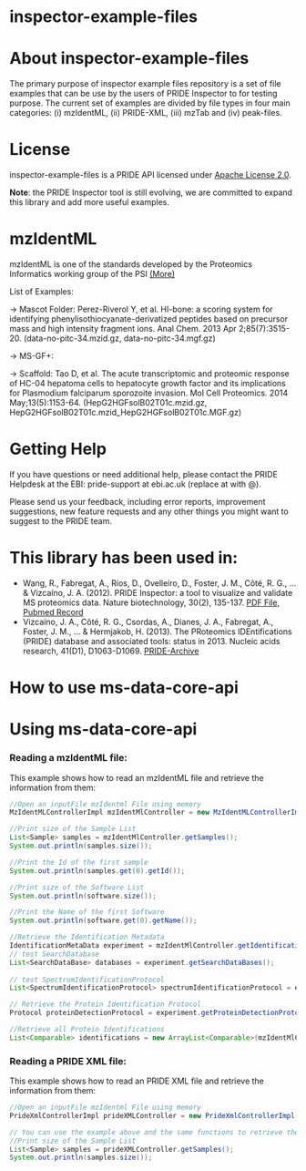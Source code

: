 inspector-example-files
===============

# About inspector-example-files 

The primary purpose of inspector example files repository is a set of file examples that can be use by the users of PRIDE Inspector to 
for testing purpose. The current set of examples are divided by file types in four main categories: (i) mzIdentML, (ii) PRIDE-XML, (iii) mzTab and (iv) peak-files.
# License

inspector-example-files is a PRIDE API licensed under [Apache License 2.0](http://www.apache.org/licenses/LICENSE-2.0.txt).

**Note**: the PRIDE Inspector tool is still evolving, we are committed to expand this library and add more useful examples.

# mzIdentML

mzIdentML is one of the standards developed by the Proteomics Informatics working group of the PSI  [(More)](http://www.psidev.info/mzidentml)

List of Examples:


-> Mascot Folder: Perez-Riverol Y, et al. HI-bone: a scoring system for identifying phenylisothiocyanate-derivatized peptides based on precursor mass and high intensity fragment ions. Anal Chem. 2013 Apr 2;85(7):3515-20. (data-no-pitc-34.mzid.gz, data-no-pitc-34.mgf.gz)
    
-> MS-GF+: 

-> Scaffold: Tao D, et al. The acute transcriptomic and proteomic response of HC-04 hepatoma cells to hepatocyte growth factor and its implications for Plasmodium falciparum sporozoite invasion. Mol Cell Proteomics. 2014 May;13(5):1153-64. (HepG2HGFsolB02T01c.mzid.gz, HepG2HGFsolB02T01c.mzid_HepG2HGFsolB02T01c.MGF.gz)

 

# Getting Help

If you have questions or need additional help, please contact the PRIDE Helpdesk at the EBI: pride-support at ebi.ac.uk (replace at with @).

Please send us your feedback, including error reports, improvement suggestions, new feature requests and any other things you might want to suggest to the PRIDE team.

# This library has been used in:

* Wang, R., Fabregat, A., Ríos, D., Ovelleiro, D., Foster, J. M., Côté, R. G., ... & Vizcaíno, J. A. (2012). PRIDE Inspector: a tool to visualize and validate MS proteomics data. Nature biotechnology, 30(2), 135-137. [PDF File](http://www.nature.com/nbt/journal/v30/n2/pdf/nbt.2112.pdf), [Pubmed Record](http://www.ncbi.nlm.nih.gov/pubmed/22318026)
* Vizcaíno, J. A., Côté, R. G., Csordas, A., Dianes, J. A., Fabregat, A., Foster, J. M., ... & Hermjakob, H. (2013). The PRoteomics IDEntifications (PRIDE) database and associated tools: status in 2013. Nucleic acids research, 41(D1), D1063-D1069. [PRIDE-Archive](http://www.ebi.ac.uk/pride/archive/)

How to use ms-data-core-api
===============

# Using ms-data-core-api 

### Reading a mzIdentML file:

This example shows how to read an mzIdentML file and retrieve the information from them:

```java
//Open an inputFile mzIdentml File using memory 
MzIdentMLControllerImpl mzIdentMlController = new MzIdentMLControllerImpl(inputFile, true);

//Print size of the Sample List
List<Sample> samples = mzIdentMlController.getSamples();
System.out.println(samples.size());

//Print the Id of the first sample
System.out.println(samples.get(0).getId());

//Print size of the Software List
System.out.println(software.size());

//Print the Name of the first Software
System.out.println(software.get(0).getName());

//Retrieve the Identification Metadata    
IdentificationMetaData experiment = mzIdentMlController.getIdentificationMetaData();
// test SearchDatabase
List<SearchDataBase> databases = experiment.getSearchDataBases();
        
// test SpectrumIdentificationProtocol
List<SpectrumIdentificationProtocol> spectrumIdentificationProtocol = experiment.getSpectrumIdentificationProtocols();

// Retrieve the Protein Identification Protocol
Protocol proteinDetectionProtocol = experiment.getProteinDetectionProtocol();

//Retrieve all Protein Identifications
List<Comparable> identifications = new ArrayList<Comparable>(mzIdentMlController.getProteinIds());
```

### Reading a PRIDE XML file:

This example shows how to read an PRIDE XML file and retrieve the information from them:

```java
//Open an inputFile mzIdentml File using memory 
PrideXmlControllerImpl prideXMLController = new PrideXmlControllerImpl(inputFile);

// You can use the example above and the same functions to retrieve the data using this controller for example:
//Print size of the Sample List
List<Sample> samples = prideXMLController.getSamples();
System.out.println(samples.size());
```



